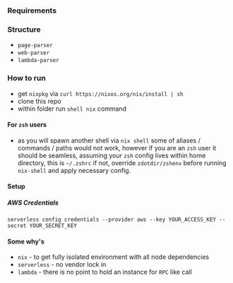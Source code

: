 ### Requirements

### Structure
- `page-parser`
- `web-parser`
- `lambda-parser`

### How to run
* get `nixpkg` via `curl https://nixos.org/nix/install | sh`
* clone this repo
* within folder run `shell nix` command

#### For `zsh` users
* as you will spawn another shell via `nix shell` some of aliases / commands / paths would not work, however if you are an `zsh` user it should be seamless, assuming your `zsh` config lives within home directory, this is `~/.zshrc` if not, override `zdotdir/zshenv` before running `nix-shell` and apply necessary config.

#### Setup
##### AWS Credentials
```  
serverless config credentials --provider aws --key YOUR_ACCESS_KEY --secret YOUR_SECRET_KEY
```

#### Some why's
* `nix` - to get fully isolated environment with all node dependencies
* `serverless` - no vendor lock in
* `lambda` - there is no point to hold an instance for `RPC` like call